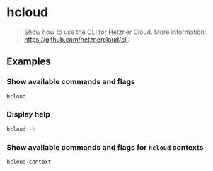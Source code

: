 # hcloud

> Show how to use the CLI for Hetzner Cloud. More information: <https://github.com/hetznercloud/cli>.

## Examples

### Show available commands and flags

```bash
hcloud
```

### Display help

```bash
hcloud -h
```

### Show available commands and flags for `hcloud` contexts

```bash
hcloud context
```
